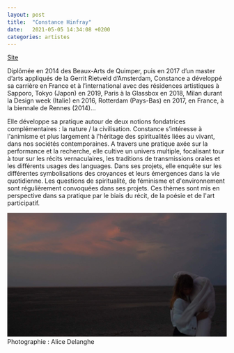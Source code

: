 ```yaml
---
layout: post
title:  "Constance Hinfray"
date:   2021-05-05 14:34:08 +0200
categories: artistes
---
```

[Site](http://cargocollective.com/ConstanceHinfray)

Diplômée en 2014 des Beaux-Arts de Quimper, puis en 2017 d’un master d’arts appliqués de la Gerrit Rietveld d’Amsterdam, Constance a développé sa carrière en France et à l’international avec des résidences artistiques à Sapporo, Tokyo (Japon) en 2019, Paris à la Glassbox en 2018, Milan durant la Design week (Italie) en 2016, Rotterdam (Pays-Bas) en 2017, en France, à la biennale de Rennes (2014)...  

Elle développe sa pratique autour de deux notions fondatrices complémentaires : la nature / la civilisation. Constance s’intéresse à l'animisme et plus largement à l'héritage des spiritualités liées au vivant, dans nos sociétés contemporaines. A travers une pratique axée sur la performance et la recherche, 
elle cultive un univers multiple, focalisant tour à tour sur les récits vernaculaires, les traditions de transmissions orales et les différents usages des languages. Dans ses projets, elle enquête sur les différentes symbolisations des croyances et leurs émergences dans la vie quotidienne. Les questions de spiritualité, de féminisme et d'environnement sont régulièrement convoquées dans ses projets. Ces thèmes sont mis en perspective dans sa pratique par le biais du récit, de la poésie et de l'art participatif.

![Constance Hinfray](/imgs/c_hinfray.jpg)  
Photographie : Alice Delanghe
